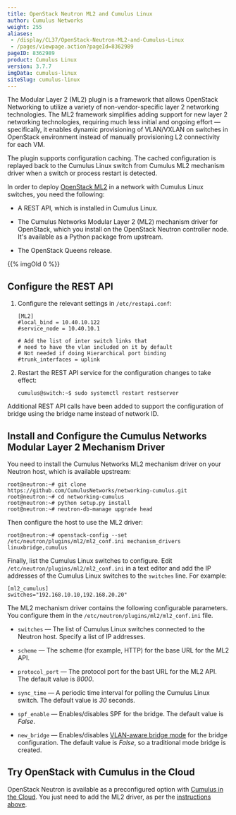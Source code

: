 ```yaml
---
title: OpenStack Neutron ML2 and Cumulus Linux
author: Cumulus Networks
weight: 255
aliases:
 - /display/CL37/OpenStack-Neutron-ML2-and-Cumulus-Linux
 - /pages/viewpage.action?pageId=8362989
pageID: 8362989
product: Cumulus Linux
version: 3.7.7
imgData: cumulus-linux
siteSlug: cumulus-linux
---
```

The Modular Layer 2 (ML2) plugin is a framework that allows OpenStack
Networking to utilize a variety of non-vendor-specific layer 2
networking technologies. The ML2 framework simplifies adding support for
new layer 2 networking technologies, requiring much less initial and
ongoing effort — specifically, it enables dynamic provisioning of
VLAN/VXLAN on switches in OpenStack environment instead of manually
provisioning L2 connectivity for each VM.

The plugin supports configuration caching. The cached configuration is
replayed back to the Cumulus Linux switch from Cumulus ML2 mechanism
driver when a switch or process restart is detected.

In order to deploy [OpenStack
ML2](https://wiki.openstack.org/wiki/Neutron/ML2) in a network with
Cumulus Linux switches, you need the following:

  - A REST API, which is installed in Cumulus Linux.

  - The Cumulus Networks Modular Layer 2 (ML2) mechanism driver for
    OpenStack, which you install on the OpenStack Neutron controller
    node. It's available as a Python package from upstream.

  - The OpenStack Queens release.

{{% imgOld 0 %}}

## <span>Configure the REST API</span>

1.  Configure the relevant settings in `/etc/restapi.conf`:
    
        [ML2]
        #local_bind = 10.40.10.122
        #service_node = 10.40.10.1
         
        # Add the list of inter switch links that
        # need to have the vlan included on it by default
        # Not needed if doing Hierarchical port binding
        #trunk_interfaces = uplink

2.  Restart the REST API service for the configuration changes to take
    effect:
    
        cumulus@switch:~$ sudo systemctl restart restserver

Additional REST API calls have been added to support the configuration
of bridge using the bridge name instead of network ID.

## <span id="src-8362989_OpenStackNeutronML2andCumulusLinux-install" class="confluence-anchor-link"></span><span>Install and Configure the Cumulus Networks Modular Layer 2 Mechanism Driver</span>

You need to install the Cumulus Networks ML2 mechanism driver on your
Neutron host, which is available upstream:

    root@neutron:~# git clone https://github.com/CumulusNetworks/networking-cumulus.git
    root@neutron:~# cd networking-cumulus
    root@neutron:~# python setup.py install
    root@neutron:~# neutron-db-manage upgrade head

Then configure the host to use the ML2 driver:

    root@neutron:~# openstack-config --set /etc/neutron/plugins/ml2/ml2_conf.ini mechanism_drivers linuxbridge,cumulus

Finally, list the Cumulus Linux switches to configure. Edit
`/etc/neutron/plugins/ml2/ml2_conf.ini` in a text editor and add the IP
addresses of the Cumulus Linux switches to the `switches` line. For
example:

    [ml2_cumulus]
    switches="192.168.10.10,192.168.20.20"

The ML2 mechanism driver contains the following configurable parameters.
You configure them in the `/etc/neutron/plugins/ml2/ml2_conf.ini` file.

  - `switches` — The list of Cumulus Linux switches connected to the
    Neutron host. Specify a list of IP addresses.

  - `scheme` — The scheme (for example, HTTP) for the base URL for the
    ML2 API.

  - `protocol_port` — The protocol port for the bast URL for the ML2
    API. The default value is *8000*.

  - `sync_time` — A periodic time interval for polling the Cumulus Linux
    switch. The default value is *30* seconds.

  - `spf_enable` — Enables/disables SPF for the bridge. The default
    value is *False*.

  - `new_bridge` — Enables/disables [VLAN-aware bridge
    mode](/cumulus-linux/Layer-2/Ethernet-Bridging---VLANs/VLAN-aware-Bridge-Mode)
    for the bridge configuration. The default value is *False*, so a
    traditional mode bridge is created.

## <span>Try OpenStack with Cumulus in the Cloud</span>

OpenStack Neutron is available as a preconfigured option with [Cumulus
in the
Cloud](https://cumulusnetworks.com/products/cumulus-in-the-cloud/). You
just need to add the ML2 driver, as per the [instructions
above](#src-8362989_OpenStackNeutronML2andCumulusLinux-install).

<article id="html-search-results" class="ht-content" style="display: none;">

</article>

<footer id="ht-footer">

</footer>

